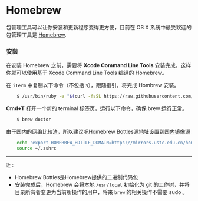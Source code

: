 # Homebrew

包管理工具可以让你安装和更新程序变得更方便，目前在 OS X 系统中最受欢迎的包管理工具是 [Homebrew](https://brew.sh/).

### 安装

在安装 Homebrew 之前，需要将 **Xcode Command Line Tools** 安装完成，这样你就可以使用基于 Xcode Command Line Tools 编译的 Homebrew。

在 `iTerm` 中复制以下命令（不包括 `$`），跟随指引，将完成 Hombrew 安装。

```bash
    $ /usr/bin/ruby -e "$(curl -fsSL https://raw.githubusercontent.com/Homebrew/install/master/install)"
```
**Cmd+T** 打开一个新的 terminal 标签页，运行以下命令，确保 brew 运行正常。

```bash
    $ brew doctor
```

由于国内的网络比较渣，所以建议吧Homebrew Bottles源地址设置到[国内镜像源](https://lug.ustc.edu.cn/wiki/mirrors/help/homebrew-bottles)

```bash
    echo 'export HOMEBREW_BOTTLE_DOMAIN=https://mirrors.ustc.edu.cn/homebrew-bottles' >> ~/.zshrc
    source ~/.zshrc
```
---
`注：`

* Homebrew Bottles是Homebrew提供的二进制代码包
* 安装完成后，Homebrew 会将本地 `/usr/local` 初始化为 git 的工作树，并将目录所有者变更为当前所操作的用户，将来 `brew` 的相关操作不需要 sudo 。
